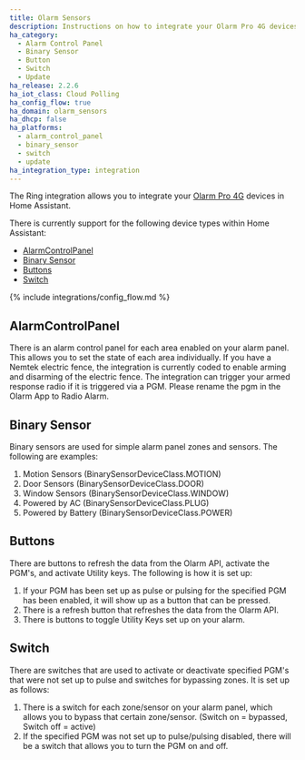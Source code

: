 ```yaml
---
title: Olarm Sensors
description: Instructions on how to integrate your Olarm Pro 4G devices within Home Assistant.
ha_category:
  - Alarm Control Panel
  - Binary Sensor
  - Button
  - Switch 
  - Update
ha_release: 2.2.6
ha_iot_class: Cloud Polling
ha_config_flow: true
ha_domain: olarm_sensors
ha_dhcp: false
ha_platforms:
  - alarm_control_panel
  - binary_sensor
  - switch
  - update
ha_integration_type: integration
---
```


The Ring integration allows you to integrate your [Olarm Pro 4G](https://olarm.com/products/olarm-pro-4g/datasheet) devices in Home Assistant.

There is currently support for the following device types within Home Assistant:

- [AlarmControlPanel](#alarmcontrolpanel)
- [Binary Sensor](#binary-sensor)
- [Buttons](#buttons)
- [Switch](#switch)


{% include integrations/config_flow.md %}


## AlarmControlPanel
There is an alarm control panel for each area enabled on your alarm panel. This allows you to set the state of each area individually. If you have a Nemtek electric fence, the integration is currently coded to enable arming and disarming of the electric fence.
The integration can trigger your armed response radio if it is triggered via a PGM. Please rename the pgm in the Olarm App to Radio Alarm.

## Binary Sensor

Binary sensors are used for simple alarm panel zones and sensors. The following are examples:
1. Motion Sensors (BinarySensorDeviceClass.MOTION)
2. Door Sensors (BinarySensorDeviceClass.DOOR)
3. Window Sensors (BinarySensorDeviceClass.WINDOW)
4. Powered by AC (BinarySensorDeviceClass.PLUG)
5. Powered by Battery (BinarySensorDeviceClass.POWER)

## Buttons
There are buttons to refresh the data from the Olarm API, activate the PGM's, and activate Utility keys. The following is how it is set up:
1. If your PGM has been set up as pulse or pulsing for the specified PGM has been enabled, it will show up as a button that can be pressed.
2. There is a refresh button that refreshes the data from the Olarm API.
3. There is buttons to toggle Utility Keys set up on your alarm.

## Switch
There are switches that are used to activate or deactivate specified PGM's that were not set up to pulse and switches for bypassing zones. It is set up as follows:
1. There is a switch for each zone/sensor on your alarm panel, which allows you to bypass that certain zone/sensor. (Switch on = bypassed, Switch off = active)
2. If the specified PGM was not set up to pulse/pulsing disabled, there will be a switch that allows you to turn the PGM on and off.
